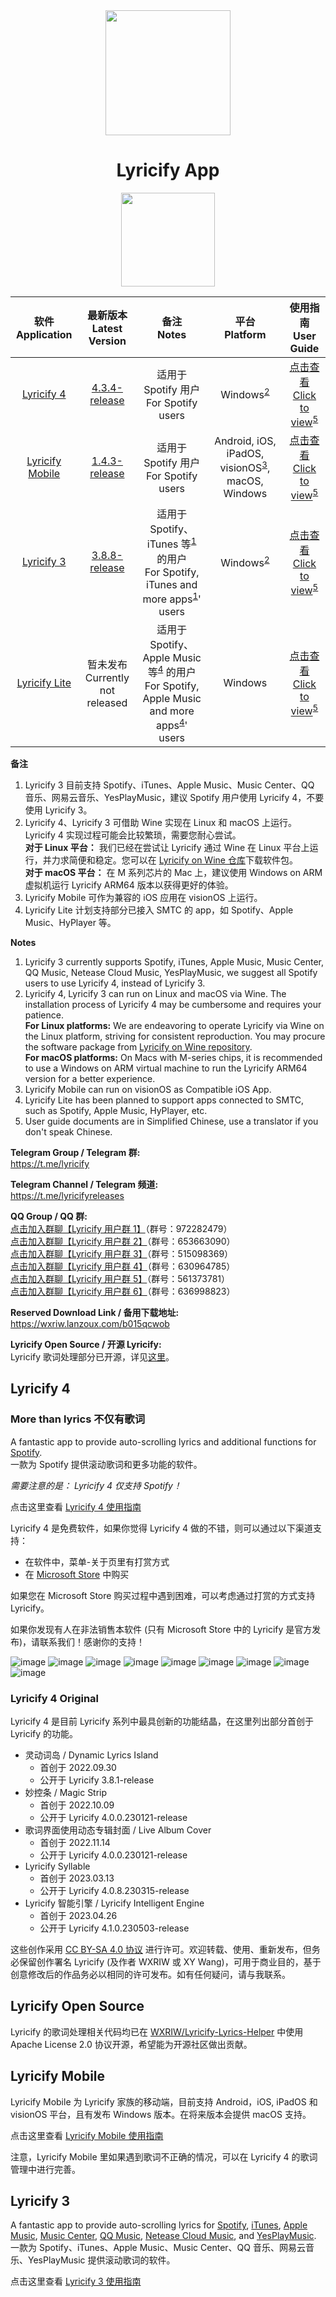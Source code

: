 <div align="center">

<img src="image/../images/lyricify_icon.png" width="200"/>

# Lyricify App

<a href="https://apps.microsoft.com/store/detail/9P4WB75RHWCH?launch=true&mode=full">
	<img src="https://get.microsoft.com/images/en-US%20dark.svg" style="width: 150px;"/>
</a>

</div>

| 软件</br>Application | 最新版本</br>Latest Version | 备注</br>Notes | 平台</br>Platform | 使用指南</br>User Guide |
| :-: | :-: | :-: | :-: | :-: |
| [Lyricify 4](https://github.com/WXRIW/Lyricify-App#lyricify-4) | [4.3.4-release](https://github.com/WXRIW/Lyricify-App/releases/tag/v4.3.4) | 适用于 Spotify 用户</br>For Spotify users | Windows<sup><a href="#ref2">2</a></sup> | [点击查看</br>Click to view](/docs/Lyricify%204/README.md)<sup><a href="#ref5_en">5</a></sup> |
| [Lyricify Mobile](https://github.com/WXRIW/Lyricify-App#lyricify-mobile) | [1.4.3-release](https://github.com/WXRIW/Lyricify-App/releases/tag/mobile-v1.4.3) | 适用于 Spotify 用户</br>For Spotify users | Android, iOS, iPadOS, visionOS<sup><a href="#ref3">3</a></sup>, macOS, Windows | [点击查看</br>Click to view](/docs/Lyricify%20Mobile/README.md)<sup><a href="#ref5_en">5</a></sup> |
| [Lyricify 3](https://github.com/WXRIW/Lyricify-App#lyricify-3) | [3.8.8-release](https://github.com/WXRIW/Lyricify-App/releases/tag/v3.8.8) | 适用于 Spotify、iTunes 等<sup><a href="#ref1">1</a></sup> 的用户</br>For Spotify, iTunes and more apps<sup><a href="#ref1_en">1</a></sup>' users | Windows<sup><a href="#ref2">2</a></sup> | [点击查看</br>Click to view](/docs/Lyricify%203/README.md)<sup><a href="#ref5_en">5</a></sup> |
| [Lyricify Lite](https://github.com/WXRIW/Lyricify-App/issues/144) | 暂未发布</br>Currently not released | 适用于 Spotify、Apple Music 等<sup><a href="#ref4">4</a></sup> 的用户</br>For Spotify, Apple Music and more apps<sup><a href="#ref4_en">4</a></sup>' users | Windows | [点击查看</br>Click to view](https://github.com/WXRIW/Lyricify-App/issues/144)<sup><a href="#ref5_en">5</a></sup> |

**备注**  
1. <span id="ref1">Lyricify 3 目前支持 Spotify、iTunes、Apple Music、Music Center、QQ 音乐、网易云音乐、YesPlayMusic，建议 Spotify 用户使用 Lyricify 4，不要使用 Lyricify 3。</span>  
2. <span id="ref2">Lyricify 4、Lyricify 3 可借助 Wine 实现在 Linux 和 macOS 上运行。Lyricify 4 实现过程可能会比较繁琐，需要您耐心尝试。  
   **对于 Linux 平台：** 我们已经在尝试让 Lyricify 通过 Wine 在 Linux 平台上运行，并力求简便和稳定。您可以在 [Lyricify on Wine 仓库](https://github.com/Lyricify/Lyricify-on-Wine)下载软件包。  
   **对于 macOS 平台：** 在 M 系列芯片的 Mac 上，建议使用 Windows on ARM 虚拟机运行 Lyricify ARM64 版本以获得更好的体验。</span>  
3. <span id="ref3">Lyricify Mobile 可作为兼容的 iOS 应用在 visionOS 上运行。</span>  
4. <span id="ref4">Lyricify Lite 计划支持部分已接入 SMTC 的 app，如 Spotify、Apple Music、HyPlayer 等。</span>  

**Notes**  
1. <span id="ref1_en">Lyricify 3 currently supports Spotify, iTunes, Apple Music, Music Center, QQ Music, Netease Cloud Music, YesPlayMusic, we suggest all Spotify users to use Lyricify 4, instead of Lyricify 3.</span>  
2. <span id="ref2_en">Lyricify 4, Lyricify 3 can run on Linux and macOS via Wine. The installation process of Lyricify 4 may be cumbersome and requires your patience.  
   **For Linux platforms:** We are endeavoring to operate Lyricify via Wine on the Linux platform, striving for consistent reproduction. You may procure the software package from [Lyricify on Wine repository](https://github.com/Lyricify/Lyricify-on-Wine).  
   **For macOS platforms:** On Macs with M-series chips, it is recommended to use a Windows on ARM virtual machine to run the Lyricify ARM64 version for a better experience.</span>  
3. <span id="ref3_en">Lyricify Mobile can run on visionOS as Compatible iOS App.</span> 
4. <span id="ref4_en">Lyricify Lite has been planned to support apps connected to SMTC, such as Spotify, Apple Music, HyPlayer, etc.</span>  
5. <span id="ref5_en">User guide documents are in Simplified Chinese, use a translator if you don't speak Chinese.</span>  

**Telegram Group / Telegram 群:**  
https://t.me/lyricify

**Telegram Channel / Telegram 频道:**  
https://t.me/lyricifyreleases

**QQ Group / QQ 群:**  
[点击加入群聊【Lyricify 用户群 1】](https://jq.qq.com/?_wv=1027&k=hZG8VRV4)（群号：972282479）  
[点击加入群聊【Lyricify 用户群 2】](https://jq.qq.com/?_wv=1027&k=l0Sy2aGi)（群号：653663090）  
[点击加入群聊【Lyricify 用户群 3】](https://jq.qq.com/?_wv=1027&k=nUr4jHVU)（群号：515098369）  
[点击加入群聊【Lyricify 用户群 4】](https://qm.qq.com/q/ejJ0huLLsQ)（群号：630964785）  
[点击加入群聊【Lyricify 用户群 5】](https://qm.qq.com/q/wGe070e4rS)（群号：561373781）  
[点击加入群聊【Lyricify 用户群 6】](https://qm.qq.com/q/TEj2v8gvK2)（群号：636998823）  

**Reserved Download Link / 备用下载地址:**  
https://wxriw.lanzoux.com/b015qcwob

**Lyricify Open Source / 开源 Lyricify:**  
Lyricify 歌词处理部分已开源，详见[这里](#lyricify-open-source)。

## Lyricify 4
<h3>More than lyrics 不仅有歌词</h3>  

A fantastic app to provide auto-scrolling lyrics and additional functions for [Spotify](https://www.spotify.com).  
一款为 Spotify 提供滚动歌词和更多功能的软件。

*需要注意的是： Lyricify 4 仅支持 Spotify！*  

点击这里查看 [Lyricify 4 使用指南](/docs/Lyricify%204/README.md)  

Lyricify 4 是免费软件，如果你觉得 Lyricify 4 做的不错，则可以通过以下渠道支持：
- 在软件中，菜单-关于页里有打赏方式
- 在 [Microsoft Store](https://apps.microsoft.com/store/detail/9P4WB75RHWCH?launch=true&mode=full) 中购买

如果您在 Microsoft Store 购买过程中遇到困难，可以考虑通过打赏的方式支持 Lyricify。  

如果你发现有人在非法销售本软件 (只有 Microsoft Store 中的 Lyricify 是官方发布)，请联系我们！感谢你的支持！  

![image](images/readme/func-lyrics-display.png)
![image](images/readme/func-lyrics-am-duet.png)
![image](images/readme/func-lyrics-dynamic-lyrics-island.png)
![image](images/readme/func-lyrics-desktop.png)
![image](images/readme/func-lyrics-vertical.png)
![image](images/readme/func-lyrics-fulscreen.png)
![image](images/readme/func-lyrics-mobile-ui.png)
![image](images/readme/func-lyrics-am-highlight.png)
![image](images/readme/func-lyrics-am-multiline.png)

### Lyricify 4 Original
Lyricify 4 是目前 Lyricify 系列中最具创新的功能结晶，在这里列出部分首创于 Lyricify 的功能。  
- 灵动词岛 / Dynamic Lyrics Island
  - 首创于 2022.09.30
  - 公开于 Lyricify 3.8.1-release
- 妙控条 / Magic Strip
  - 首创于 2022.10.09
  - 公开于 Lyricify 4.0.0.230121-release
- 歌词界面使用动态专辑封面 / Live Album Cover
  - 首创于 2022.11.14
  - 公开于 Lyricify 4.0.0.230121-release
- Lyricify Syllable
  - 首创于 2023.03.13
  - 公开于 Lyricify 4.0.8.230315-release
- Lyricify 智能引擎 / Lyricify Intelligent Engine
  - 首创于 2023.04.26
  - 公开于 Lyricify 4.1.0.230503-release

这些创作采用 [CC BY-SA 4.0 协议](https://creativecommons.org/licenses/by-sa/4.0/) 进行许可。欢迎转载、使用、重新发布，但务必保留创作署名 Lyricify (及作者 WXRIW 或 XY Wang)，可用于商业目的，基于创意修改后的作品务必以相同的许可发布。如有任何疑问，请与我联系。  

## Lyricify Open Source
Lyricify 的歌词处理相关代码均已在 [WXRIW/Lyricify-Lyrics-Helper](https://github.com/WXRIW/Lyricify-Lyrics-Helper) 中使用 Apache License 2.0 协议开源，希望能为开源社区做出贡献。  

## Lyricify Mobile
Lyricify Mobile 为 Lyricify 家族的移动端，目前支持 Android，iOS, iPadOS 和 visionOS 平台，且有发布 Windows 版本。在将来版本会提供 macOS 支持。  

点击这里查看 [Lyricify Mobile 使用指南](/docs/Lyricify%20Mobile/README.md)  
  
注意，Lyricify Mobile 里如果遇到歌词不正确的情况，可以在 Lyricify 4 的歌词管理中进行完善。  

## Lyricify 3
A fantastic app to provide auto-scrolling lyrics for [Spotify](https://www.spotify.com), [iTunes](https://music.apple.com), [Apple Music](https://music.apple.com), [Music Center](https://www.sony.com/electronics/support/articles/MC4PC020001), [QQ Music](https://y.qq.com), [Netease Cloud Music](https://music.163.com), and [YesPlayMusic](https://github.com/qier222/YesPlayMusic).  
一款为 Spotify、iTunes、Apple Music、Music Center、QQ 音乐、网易云音乐、YesPlayMusic 提供滚动歌词的软件。

点击这里查看 [Lyricify 3 使用指南](/docs/Lyricify%203/README.md)  
